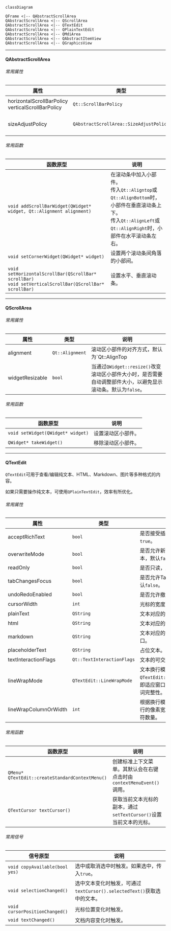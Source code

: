 ```mermaid
classDiagram

QFrame <|-- QAbstractScrollArea
QAbstractScrollArea <|-- QScrollArea
QAbstractScrollArea <|-- QTextEdit
QAbstractScrollArea <|-- QPlainTextEdit
QAbstractScrollArea <|-- QMdiArea
QAbstractScrollArea <|-- QAbstractItemView
QAbstractScrollArea <|-- QGraphicsView
```

---

#### QAbstractScrollArea

###### 常用属性

| 属性                                                   | 类型                                    | 说明                                                         |
| ------------------------------------------------------ | --------------------------------------- | ------------------------------------------------------------ |
| horizontalScrollBarPolicy<br />verticalScrollBarPolicy | `Qt::ScrollBarPolicy`                   | 水平、垂直滚动条的策略，默认为`Qt::ScrollBarAsNeeded`。      |
| sizeAdjustPolicy                                       | `QAbstractScrollArea::SizeAdjustPolicy` | 当视口部件大小变化时，滚动区域大小调整策略，默认为`QAbstractScrollArea::AdjustIgnored` |

###### 常用函数

| 函数原型                                                     | 说明                                                         |
| ------------------------------------------------------------ | ------------------------------------------------------------ |
| `void addScrollBarWidget(QWidget* widget, Qt::Alignment alignment)` | 在滚动条中加入小部件。<br />传入`Qt::Aligntop`或`Qt::AlignBottom`时，小部件在垂直滚动条上下。<br />传入`Qt::AlignLeft`或`Qt::AlignRight`时，小部件在水平滚动条左右。 |
| `void setCornerWidget(QWidget* widget)`                      | 设置两个滚动条间角落的小部间。                               |
| `void setHorizontalScrollBar(QScrollBar* scrollBar)`<br />`void setVerticalScrollBar(QScrollBar* scrollBar)` | 设置水平、垂直滚动条。                                       |

---

#### QScrollArea

###### 常用属性

| 属性            | 类型            | 说明                                                         |
| --------------- | --------------- | ------------------------------------------------------------ |
| alignment       | `Qt::Alignment` | 滚动区小部件的对齐方式，默认为`Qt::AlignTop | Qt::AlignLeft`。 |
| widgetResizable | `bool`          | 当通过`QWidget::resize()`改变滚动区小部件大小时，是否需要自动调整部件大小，以避免显示滚动条。默认为`false`。 |

###### 常用函数

| 函数原型                          | 说明               |
| --------------------------------- | ------------------ |
| `void setWidget(QWidget* widget)` | 设置滚动区小部件。 |
| `QWidget* takeWidget()`           | 移除滚动区小部件。 |

---

#### QTextEdit

`QTextEdit`可用于查看/编辑纯文本、HTML、Markdown、图片等多种格式的内容。

如果只需要操作纯文本，可使用`QPlainTextEdit`，效率有所优化。

###### 常用属性

| 属性                  | 类型                       | 说明                                                         |
| --------------------- | -------------------------- | ------------------------------------------------------------ |
| acceptRichText        | `bool`                     | 是否接受插入富文本。默认`true`。                             |
| overwriteMode         | `bool`                     | 是否允许新文本覆盖旧文本，默认`false`。                      |
| readOnly              | `bool`                     | 是否只读，默认`false`。                                      |
| tabChangesFocus       | `bool`                     | 是否允许Tab切换焦点，默认`false`。                           |
| undoRedoEnabled       | `bool`                     | 是否允许撤销和重做。                                         |
| cursorWidth           | `int`                      | 光标的宽度，单位像素。                                       |
| plainText             | `QString`                  | 文本对应的纯文本接口。                                       |
| html                  | `QString`                  | 文本对应的HTML接口。                                         |
| markdown              | `QString`                  | 文本对应的Markdown接口。                                     |
| placeholderText       | `QString`                  | 占位文本。                                                   |
| textInteractionFlags  | `Qt::TextInteractionFlags` | 文本的可交互方式。                                           |
| lineWrapMode          | `QTextEdit::LineWrapMode`  | 文本换行模式，默认`QTextEdit::WidgetWidth`，即适应窗口宽度，且保证单词完整性。 |
| lineWrapColumnOrWidth | `int`                      | 根据换行模式不同，指定换行的像素宽度，或换行的字符数量。     |

###### 常用函数

| 函数原型                                        | 说明                                                         |
| ----------------------------------------------- | ------------------------------------------------------------ |
| `QMenu* QTextEdit::createStandardContextMenu()` | 创建标准上下文菜单。其默认会在右键点击时由`contextMenuEvent()`调用。 |
| `QTextCursor textCursor()`                      | 获取当前文本光标的副本，通过`setTextCursor()`设置当前文本的光标。 |

###### 常用信号

| 信号原型                       | 说明                                                         |
| ------------------------------ | ------------------------------------------------------------ |
| `void copyAvailable(bool yes)` | 选中或取消选中时触发。如果选中，传入`true`。                 |
| `void selectionChanged()`      | 选中文本变化时触发，可通过`textCursor().selectedText()`获取选中的文本。 |
| `void cursorPositionChanged()` | 光标位置变化时触发。                                         |
| `void textChanged()`           | 文档内容变化时触发。                                         |

